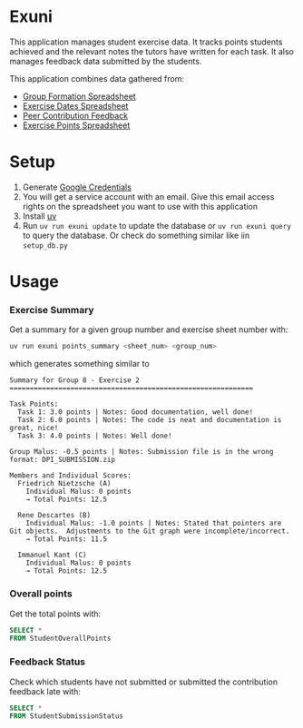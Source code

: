 # Exuni
This application manages student exercise data. It tracks points students achieved and the relevant notes the tutors have written for each task. 
It also manages feedback data submitted by the students. 

This application combines data gathered from:
* [Group Formation Spreadsheet](https://docs.google.com/spreadsheets/d/1S4hpU8GyryqhRcwaRjkI84BRD5ghWf3J4v0P_5ILSBo/edit?usp=sharing)
* [Exercise Dates Spreadsheet](https://docs.google.com/spreadsheets/d/1yLQ4t-wfCc0JsKpwCH3Tivs8z1XtJgyav1uIA-a5bWc/edit?usp=sharing)
* [Peer Contribution Feedback](https://docs.google.com/forms/d/e/1FAIpQLSfX_6qBTQAvoOufCGbQieKkniO023wXAd6jz8D8ImesiH6n1g/viewform?usp=header)
* [Exercise Points Spreadsheet](https://docs.google.com/spreadsheets/d/100B8bZ3Gw8cEBhu9Z0dQmkjy9sMK11ZKs-Uh5cScIRs/edit?usp=sharing)

# Setup
1. Generate [Google Credentials](https://developers.google.com/workspace/guides/create-credentials) 
2. You will get a service account with an email. Give this email access rights on the spreadsheet you want to use with this application
3. Install [uv](https://docs.astral.sh/uv/guides/install-python/)
4. Run `uv run exuni update` to update the database or `uv run exuni query` to query the database. Or check do something similar like iin `setup_db.py`

# Usage

### Exercise Summary
Get a summary for a given group number and exercise sheet number with:
```bash
uv run exuni points_summary <sheet_num> <group_num>
```
which generates something similar to 
```aiignore
Summary for Group 8 - Exercise 2
============================================================

Task Points:
  Task 1: 3.0 points | Notes: Good documentation, well done!
  Task 2: 6.0 points | Notes: The code is neat and documentation is great, nice!
  Task 3: 4.0 points | Notes: Well done!

Group Malus: -0.5 points | Notes: Submission file is in the wrong format: DPI_SUBMISSION.zip

Members and Individual Scores:
  Friedrich Nietzsche (A)
    Individual Malus: 0 points
    → Total Points: 12.5

  Rene Descartes (B)
    Individual Malus: -1.0 points | Notes: Stated that pointers are Git objects.  Adjustments to the Git graph were incomplete/incorrect.
    → Total Points: 11.5

  Immanuel Kant (C)
    Individual Malus: 0 points
    → Total Points: 12.5
```
### Overall points
Get the total points with:
```sql
SELECT *
FROM StudentOverallPoints
```

### Feedback Status
Check which students have not submitted or submitted the contribution feedback late with:
```sql
SELECT *
FROM StudentSubmissionStatus
```

